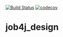 [![Build Status](https://travis-ci.org/alekseybogdanchik/job4j_design.svg?branch=master)](https://travis-ci.org/alekseybogdanchik/job4j_design)
[![codecov](https://codecov.io/gh/alekseybogdanchik/job4j_design/branch/master/graph/badge.svg)](https://codecov.io/gh/alekseybogdanchik/job4j_design)

# job4j_design